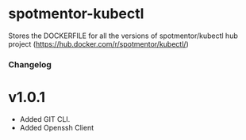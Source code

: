 # spotmentor-kubectl
Stores the DOCKERFILE for all the versions of spotmentor/kubectl hub project (https://hub.docker.com/r/spotmentor/kubectl/)


### Changelog

# v1.0.1

- Added GIT CLI.
- Added Openssh Client
